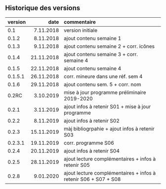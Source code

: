 ## Historique des versions

| version | date | commentaire |
| :------ | ----: | :--------- |
| 0.1 | 7.11.2018 | version initiale |
| 0.1.2 | 8.11.2018 | ajout contenu semaine 1 |
| 0.1.3 | 9.11.2018 | ajout contenu semaine 2 + corr. icônes |
| 0.1.4 | 21.11.2018 | ajout contenu semaine 3 + corr. semaine 4 |
| 0.1.5 | 22.11.2018 | ajout contenu semaine 4 |
| 0.1.5.1 | 26.11.2018 | corr. mineure dans une réf. sem 4 |
| 0.1.6 | 29.11.2018 | ajout contenu sem. 5 + corr. nom |
| 0.2RC | 3.10.2019 | mise à jour programme préliminaire 2019-2020 |
| 0.2.1 | 3.11.2019 | ajout infos à retenir S01 + mise à jour programme |
| 0.2.2 | 8.11.2019 | ajout infos à retenir S02 |
| 0.2.3 | 15.11.2019 | màj bibliogrpahie + ajout infos à retenir S03 |
| 0.2.3.1 | 19.11.2019 | corr. programme S06 |
| 0.2.4 | 20.11.2019 | ajout infos à retenir S04 |
| 0.2.5 | 28.11.2019 | ajout lecture complémentaires + infos à retenir S05 |
| 0.2.8 | 9.01.2020 | ajout lecture complémentaires + infos à retenir S06 + S07 + S08 |
